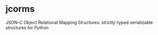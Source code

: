 # jcorms
JSON-C Object Relational Mapping Structures: strictly-typed serializable structures for Python
